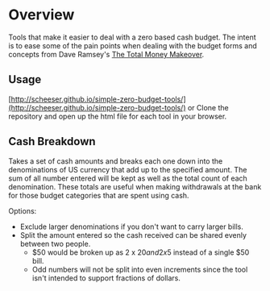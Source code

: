 # Overview
Tools that make it easier to deal with a zero based cash budget. The intent is to ease some of the pain points when dealing with the budget forms and concepts from Dave Ramsey's [The Total Money Makeover](http://www.daveramsey.com/fpu/home/).

## Usage
[http://scheeser.github.io/simple-zero-budget-tools/](http://scheeser.github.io/simple-zero-budget-tools/)
or
Clone the repository and open up the html file for each tool in your browser.

## Cash Breakdown
Takes a set of cash amounts and breaks each one down into the denominations of US currency that add up to the specified amount. The sum of all number entered will be kept as well as the total count of each denomination. These totals are useful when making withdrawals at the bank for those budget categories that are spent using cash.

Options:
- Exclude larger denominations if you don't want to carry larger bills.
- Split the amount entered so the cash received can be shared evenly between two people.
    - $50 would be broken up as 2 x $20 and 2x$5 instead of a single $50 bill.
    - Odd numbers will not be split into even increments since the tool isn't intended to support fractions of dollars.
